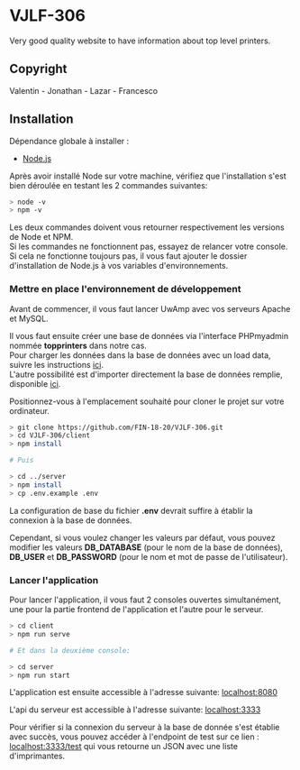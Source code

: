 # VJLF-306
Very good quality website to have information about top level printers.

## Copyright

Valentin - Jonathan - Lazar - Francesco

## Installation

Dépendance globale à installer :
- [Node.js](https://nodejs.org/en/download/)

Après avoir installé Node sur votre machine, vérifiez que l'installation s'est bien déroulée en testant les 2 commandes suivantes:

```bash
> node -v
> npm -v
```

Les deux commandes doivent vous retourner respectivement les versions de Node et NPM.  
Si les commandes ne fonctionnent pas, essayez de relancer votre console.  
Si cela ne fonctionne toujours pas, il vous faut ajouter le dossier d'installation de Node.js à vos variables d'environnements.

### Mettre en place l'environnement de développement
Avant de commencer, il vous faut lancer UwAmp avec vos serveurs Apache et MySQL.

Il vous faut ensuite créer une base de données via l'interface PHPmyadmin nommée **topprinters** dans notre cas.  
Pour charger les données dans la base de données avec un load data, suivre les instructions [ici](https://github.com/FIN-18-20/VJLF-306/tree/master/docs/db).  
L'autre possibilité est d'importer directement la base de données remplie, disponible [ici](https://github.com/FIN-18-20/VJLF-306/blob/master/docs/db/topprinters.sql).

Positionnez-vous à l'emplacement souhaité pour cloner le projet sur votre ordinateur.
```bash
> git clone https://github.com/FIN-18-20/VJLF-306.git
> cd VJLF-306/client
> npm install

# Puis

> cd ../server
> npm install
> cp .env.example .env
```

La configuration de base du fichier **.env** devrait suffire à établir la connexion à la base de données.

Cependant, si vous voulez changer les valeurs par défaut, vous pouvez modifier les valeurs **DB_DATABASE** (pour le nom de la base de données), **DB_USER** et **DB_PASSWORD** (pour le nom et mot de passe de l'utilisateur).

### Lancer l'application
Pour lancer l'application, il vous faut 2 consoles ouvertes simultanément, une pour la partie frontend de l'application et l'autre pour le serveur.
```bash
> cd client
> npm run serve

# Et dans la deuxième console:

> cd server
> npm run start
```

L'application est ensuite accessible à l'adresse suivante: [localhost:8080](http://localhost:8080/)

L'api du serveur est accessible à l'adresse suivante: [localhost:3333](http://localhost:3333/)

Pour vérifier si la connexion du serveur à la base de donnée s'est établie avec succès, vous pouvez accéder à l'endpoint de test sur ce lien : [localhost:3333/test](http://localhost:3333/test) qui vous retourne un JSON avec une liste d'imprimantes.
